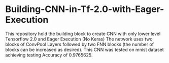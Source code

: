 # Building-CNN-in-Tf-2.0-with-Eager-Execution
This repository hold the building block to create CNN with only lower level Tensorflow 2.0 and Eager Execution (No Keras)
The network uses two blocks of ConvPool Layers followed by two FNN blocks (the number of blocks can be increased as desired).
This CNN was tested on mnist dataset achieving testing Accuracy of  0.9765625.
